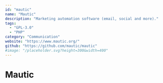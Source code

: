 ```yaml
---
id: "mautic"
name: "Mautic"
description: "Marketing automation software (email, social and more)."
tags:
  - "GPL-3.0"
  - "PHP"
category: "Communication"
website: "https://www.mautic.org/"
github: "https://github.com/mautic/mautic"
#image: "/placeholder.svg?height=300&width=400"
---
```


# Mautic
